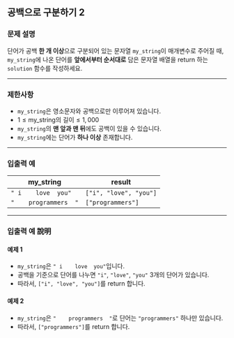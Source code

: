 ## 공백으로 구분하기 2

### 문제 설명
단어가 공백 **한 개 이상**으로 구분되어 있는 문자열 `my_string`이 매개변수로 주어질 때, `my_string`에 나온 단어를 **앞에서부터 순서대로** 담은 문자열 배열을 return 하는 `solution` 함수를 작성하세요.

---

### 제한사항
- `my_string`은 영소문자와 공백으로만 이루어져 있습니다.
- $1 \leq \text{my_string의 길이} \leq 1,000$
- `my_string`의 **맨 앞과 맨 뒤**에도 공백이 있을 수 있습니다.
- `my_string`에는 단어가 **하나 이상** 존재합니다.

---

### 입출력 예

| my_string             | result                 |
|-----------------------|------------------------|
| `" i    love  you"`   | `["i", "love", "you"]` |
| `"    programmers  "` | `["programmers"]`      |

---

### 입출력 예 說明

#### 예제 1
- `my_string`은 `" i    love  you"`입니다.
- 공백을 기준으로 단어를 나누면 `"i"`, `"love"`, `"you"` 3개의 단어가 있습니다.
- 따라서, `["i", "love", "you"]`를 return 합니다.

#### 예제 2
- `my_string`은 `"    programmers  "`로 단어는 `"programmers"` 하나만 있습니다.
- 따라서, `["programmers"]`를 return 합니다.